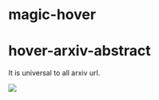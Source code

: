 # magic-hover

# hover-arxiv-abstract

It is universal to all arxiv url.

![](https://i.giphy.com/bhwIaNOG5ij0BNcs7Y.gif)
